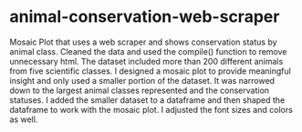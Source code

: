 # animal-conservation-web-scraper
Mosaic Plot that uses a web scraper and shows conservation status by animal class. 
Cleaned the data and used the compile() function to remove unnecessary html. 
The dataset included more than 200 different animals from five scientific classes. I designed a mosaic plot to provide meaningful insight and only
used a smaller portion of the dataset. It was narrowed down to the largest animal classes represented and the conservation statuses. 
I added the smaller dataset to a dataframe and then shaped the dataframe to work with the mosaic plot. I adjusted the font sizes and colors as well. 

